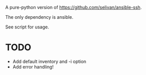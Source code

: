 A pure-python version of https://github.com/selivan/ansible-ssh.

The only dependency is ansible.

See script for usage.

# TODO
- Add default inventory and -i option
- Add error handling!